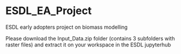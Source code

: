 # ESDL_EA_Project
ESDL early adopters project on biomass modelling

Please download the Input_Data.zip folder (contains 3 subfolders with raster files) and extract it on your workspace in the ESDL jupyterhub
